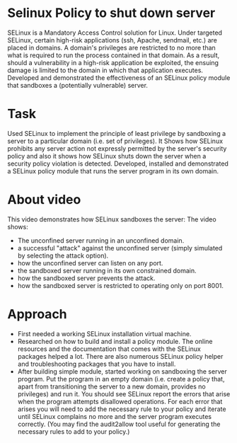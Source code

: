 # Selinux Policy to shut down server
SELinux is a Mandatory Access Control solution for Linux. Under targeted SELinux, certain high-risk applications (ssh, Apache, sendmail, etc.) are placed in domains. A domain's privileges are restricted to no more than what is required to run the process contained in that domain. As a result, should a vulnerability in a high-risk application be exploited, the ensuing damage is limited to the domain in which that application executes. Developed and demonstrated the effectiveness of an SELinux policy module that sandboxes a (potentially vulnerable) server. 
 # Task
 Used SELinux to implement the principle of least privilege by sandboxing a server to a particular domain (i.e. set of privileges). It Shows how SELinux prohibits any server action not expressly permitted by the server's security policy and also it shows how SELinux shuts down the server when a security policy violation is detected. Developed, installed and demonstrated a SELinux policy module that runs the server program in its own domain. 
 # About video
 This video demonstrates how SELinux sandboxes the server: The video shows:

* The unconfined server running in an unconfined domain.
* a successful "attack" against the unconfined server (simply simulated by selecting the attack option).
* how the unconfined server can listen on any port.
* the sandboxed server running in its own constrained domain.
* how the sandboxed server prevents the attack.
* how the sandboxed server is restricted to operating only on port 8001.

# Approach
* First needed a working SELinux installation virtual machine. 
* Researched on how to build and install a policy module. The online resources and the documentation that comes with the SELinux packages helped a lot. There are also numerous SELinux policy helper and troubleshooting packages that you have to install.
* After building simple module, started working on sandboxing the server program. Put the program in an empty domain (i.e. create a policy that, apart from transitioning the server to a new domain, provides no privileges) and run it. You should see SELinux report the errors that arise when the program attempts disallowed operations. For each error that arises you will need to add the necessary rule to your policy and iterate until SELinux complains no more and the server program executes correctly. (You may find the audit2allow tool useful for generating the necessary rules to add to your policy.)
